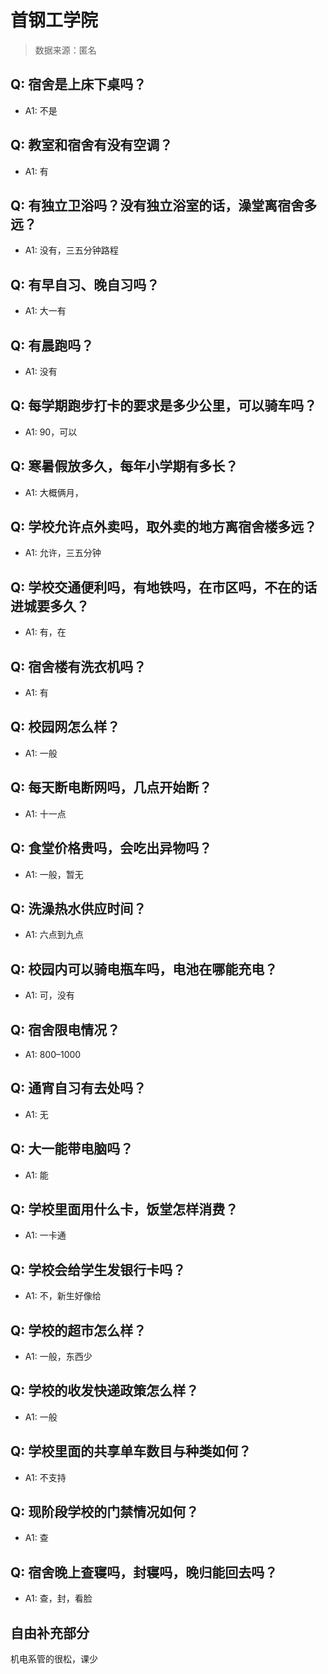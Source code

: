 # 首钢工学院

> 数据来源：匿名

## Q: 宿舍是上床下桌吗？

- A1: 不是

## Q: 教室和宿舍有没有空调？

- A1: 有

## Q: 有独立卫浴吗？没有独立浴室的话，澡堂离宿舍多远？

- A1: 没有，三五分钟路程

## Q: 有早自习、晚自习吗？

- A1: 大一有

## Q: 有晨跑吗？

- A1: 没有

## Q: 每学期跑步打卡的要求是多少公里，可以骑车吗？

- A1: 90，可以

## Q: 寒暑假放多久，每年小学期有多长？

- A1: 大概俩月，

## Q: 学校允许点外卖吗，取外卖的地方离宿舍楼多远？

- A1: 允许，三五分钟

## Q: 学校交通便利吗，有地铁吗，在市区吗，不在的话进城要多久？

- A1: 有，在

## Q: 宿舍楼有洗衣机吗？

- A1: 有

## Q: 校园网怎么样？

- A1: 一般

## Q: 每天断电断网吗，几点开始断？

- A1: 十一点

## Q: 食堂价格贵吗，会吃出异物吗？

- A1: 一般，暂无

## Q: 洗澡热水供应时间？

- A1: 六点到九点

## Q: 校园内可以骑电瓶车吗，电池在哪能充电？

- A1: 可，没有

## Q: 宿舍限电情况？

- A1: 800–1000

## Q: 通宵自习有去处吗？

- A1: 无

## Q: 大一能带电脑吗？

- A1: 能

## Q: 学校里面用什么卡，饭堂怎样消费？

- A1: 一卡通

## Q: 学校会给学生发银行卡吗？

- A1: 不，新生好像给

## Q: 学校的超市怎么样？

- A1: 一般，东西少

## Q: 学校的收发快递政策怎么样？

- A1: 一般

## Q: 学校里面的共享单车数目与种类如何？

- A1: 不支持

## Q: 现阶段学校的门禁情况如何？

- A1: 查

## Q: 宿舍晚上查寝吗，封寝吗，晚归能回去吗？

- A1: 查，封，看脸

## 自由补充部分

机电系管的很松，课少